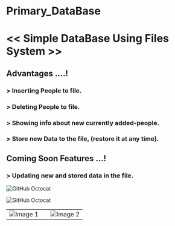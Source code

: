 #            Primary_DataBase
# << Simple DataBase Using Files System >>

## Advantages ....!
### > Inserting People to file.
### > Deleting People to file.
### > Showing info about new currently added-people.
### > Store new Data to the file, (restore it at any time).



## Coming Soon Features ...!
### > Updating new and stored data in the file.
    

![GitHub Octocat]()

![GitHub Octocat]()

<table>
  <tr>
    <td><img src="https://cdn.hackr.io/uploads/topics_svg/c.svg" alt="Image 1"></td> <td> </td>
    <td><img src="https://brandslogos.com/wp-content/uploads/thumbs/c-logo-black-and-white.png" alt="Image 2"></td>
  </tr>
</table>
